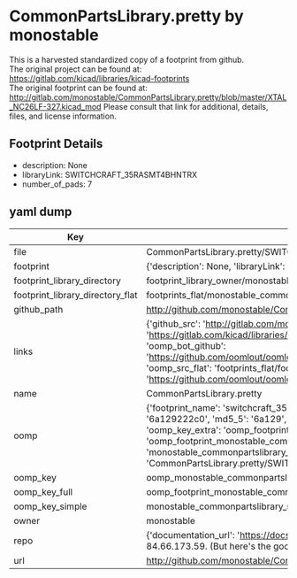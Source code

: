 # CommonPartsLibrary.pretty by monostable  
This is a harvested standardized copy of a footprint from github.  
The original project can be found at:  
https://gitlab.com/kicad/libraries/kicad-footprints  
The original footprint can be found at:
http://gitlab.com/monostable/CommonPartsLibrary.pretty/blob/master/XTAL_NC26LF-327.kicad_mod
Please consult that link for additional, details, files, and license information.  
## Footprint Details
* description: None  
* libraryLink: SWITCHCRAFT_35RASMT4BHNTRX  
* number_of_pads: 7  
## yaml dump  
| Key | Value |  
| --- | --- |  
| file | CommonPartsLibrary.pretty/SWITCHCRAFT_35RASMT4BHNTRX.kicad_mod |  
| footprint | {'description': None, 'libraryLink': 'SWITCHCRAFT_35RASMT4BHNTRX', 'number_of_pads': 7} |  
| footprint_library_directory | footprint_library_owner/monostable_CommonPartsLibrary.pretty |  
| footprint_library_directory_flat | footprints_flat/monostable_commonpartslibrary_switchcraft_35rasmt4bhntrx/working |  
| github_path | http://github.com/monostable/CommonPartsLibrary.pretty/blob/master/SWITCHCRAFT_35RASMT4BHNTRX.kicad_mod |  
| links | {'github_src': 'http://gitlab.com/monostable/CommonPartsLibrary.pretty/blob/master/XTAL_NC26LF-327.kicad_mod', 'github_src_repo': 'https://gitlab.com/kicad/libraries/kicad-footprints', 'oomp_bot': 'footprints/monostable_commonpartslibrary_switchcraft_35rasmt4bhntrx/working', 'oomp_bot_github': 'https://github.com/oomlout/oomlout_oomp_footprint_bot/tree/main/footprints/monostable_commonpartslibrary_switchcraft_35rasmt4bhntrx/working', 'oomp_src_flat': 'footprints_flat/footprints_flat/monostable_commonpartslibrary_switchcraft_35rasmt4bhntrx/working', 'oomp_src_flat_github': 'https://github.com/oomlout/oomlout_oomp_footprint_src/tree/main/footprints_flat/monostable_commonpartslibrary_switchcraft_35rasmt4bhntrx/working'} |  
| name | CommonPartsLibrary.pretty |  
| oomp | {'footprint_name': 'switchcraft_35rasmt4bhntrx', 'library_name': 'commonpartslibrary', 'md5': '6a129222c05b40c90ce276a4faa04776', 'md5_10': '6a129222c0', 'md5_5': '6a129', 'md5_6': '6a1292', 'oomp_key': 'oomp_monostable_commonpartslibrary_switchcraft_35rasmt4bhntrx', 'oomp_key_extra': 'oomp_footprint_monostable_commonpartslibrary_switchcraft_35rasmt4bhntrx', 'oomp_key_full': 'oomp_footprint_monostable_commonpartslibrary_switchcraft_35rasmt4bhntrx_6a1292', 'oomp_key_simple': 'monostable_commonpartslibrary_switchcraft_35rasmt4bhntrx', 'original_filename': 'CommonPartsLibrary.pretty/SWITCHCRAFT_35RASMT4BHNTRX.kicad_mod', 'owner_name': 'monostable'} |  
| oomp_key | oomp_monostable_commonpartslibrary_switchcraft_35rasmt4bhntrx |  
| oomp_key_full | oomp_footprint_monostable_commonpartslibrary_switchcraft_35rasmt4bhntrx |  
| oomp_key_simple | monostable_commonpartslibrary_switchcraft_35rasmt4bhntrx |  
| owner | monostable |  
| repo | {'documentation_url': 'https://docs.github.com/rest/overview/resources-in-the-rest-api#rate-limiting', 'message': "API rate limit exceeded for 84.66.173.59. (But here's the good news: Authenticated requests get a higher rate limit. Check out the documentation for more details.)"} |  
| url | http://github.com/monostable/CommonPartsLibrary.pretty |  

